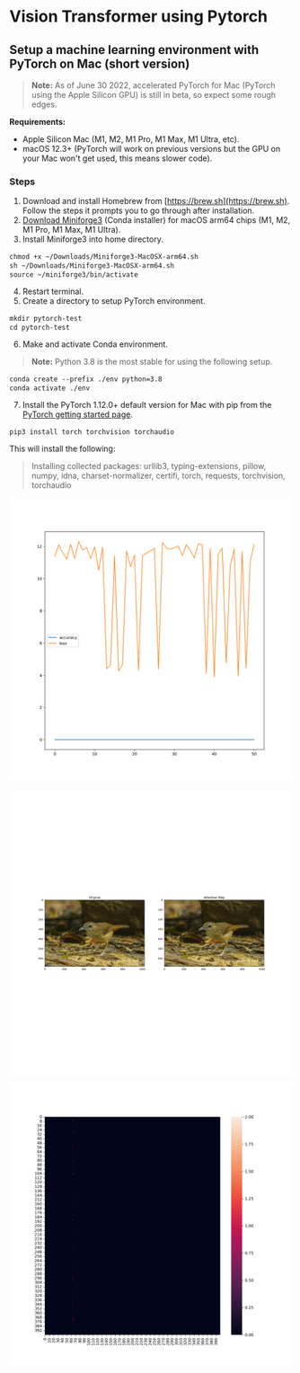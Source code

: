 # Vision Transformer using Pytorch

## Setup a machine learning environment with PyTorch on Mac (short version) 

> **Note:** 
> As of June 30 2022, accelerated PyTorch for Mac (PyTorch using the Apple Silicon GPU) is still in beta, so expect some rough edges.

**Requirements:**
* Apple Silicon Mac (M1, M2, M1 Pro, M1 Max, M1 Ultra, etc).
* macOS 12.3+ (PyTorch will work on previous versions but the GPU on your Mac won't get used, this means slower code).

### Steps

1. Download and install Homebrew from [https://brew.sh](https://brew.sh). Follow the steps it prompts you to go through after installation.
2. [Download Miniforge3](https://github.com/conda-forge/miniforge/releases/latest/download/Miniforge3-MacOSX-arm64.sh) (Conda installer) for macOS arm64 chips (M1, M2, M1 Pro, M1 Max, M1 Ultra).
3. Install Miniforge3 into home directory.

```other
chmod +x ~/Downloads/Miniforge3-MacOSX-arm64.sh
sh ~/Downloads/Miniforge3-MacOSX-arm64.sh
source ~/miniforge3/bin/activate
```

4. Restart terminal.
5. Create a directory to setup PyTorch environment.

```other
mkdir pytorch-test
cd pytorch-test
```

6. Make and activate Conda environment. 

> **Note:** 
> Python 3.8 is the most stable for using the following setup.

```other
conda create --prefix ./env python=3.8
conda activate ./env
```

7. Install the PyTorch 1.12.0+ default version for Mac with pip from the [PyTorch getting started page](https://pytorch.org/get-started/locally/). 


```other
pip3 install torch torchvision torchaudio
```

This will install the following: 
> Installing collected packages: urllib3, typing-extensions, pillow, numpy, idna, charset-normalizer, certifi, torch, requests, torchvision, torchaudio

![Alt text](metadata/results/accuracy_loss.png)

![Alt text](metadata/results/attn.png)

![Alt text](metadata/results/confusion_matrix.png)